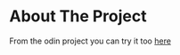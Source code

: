 # About The Project


From the odin project you can try it too [here](https://www.theodinproject.com/lessons/foundations-rock-paper-scissors)

